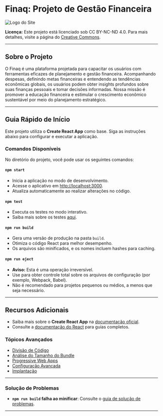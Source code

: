 # Finaq: Projeto de Gestão Financeira

![Logo do Site](frontend/img/logo.png)

**Licença:** Este projeto está licenciado sob CC BY-NC-ND 4.0. Para mais detalhes, visite a página do [Creative Commons](https://creativecommons.org/licenses/by-nc-nd/4.0/).

---

## Sobre o Projeto

O Finaq é uma plataforma projetada para capacitar os usuários com ferramentas eficazes de planejamento e gestão financeira. Acompanhando despesas, definindo metas financeiras e entendendo as tendências econômicas globais, os usuários podem obter insights profundos sobre suas finanças pessoais e tomar decisões informadas. Nossa missão é promover a educação financeira e estimular o crescimento econômico sustentável por meio do planejamento estratégico.

---

## Guia Rápido de Início

Este projeto utiliza o **Create React App** como base. Siga as instruções abaixo para configurar e executar a aplicação.

### Comandos Disponíveis

No diretório do projeto, você pode usar os seguintes comandos:

#### `npm start`
- Inicia a aplicação no modo de desenvolvimento.
- Acesse o aplicativo em [http://localhost:3000](http://localhost:3000).
- Atualiza automaticamente ao realizar alterações no código.

#### `npm test`
- Executa os testes no modo interativo.
- Saiba mais sobre os testes [aqui](https://facebook.github.io/create-react-app/docs/running-tests).

#### `npm run build`
- Gera uma versão de produção na pasta `build`.
- Otimiza o código React para melhor desempenho.
- Os arquivos são minificados, e os nomes incluem hashes para caching.

#### `npm run eject`
- **Aviso:** Esta é uma operação irreversível.
- Use para obter controle total sobre os arquivos de configuração (por exemplo, Webpack, Babel).
- Não é recomendado para projetos pequenos ou médios, a menos que seja necessário.

---

## Recursos Adicionais

- Saiba mais sobre o **Create React App** na [documentação oficial](https://facebook.github.io/create-react-app/docs/getting-started).
- Consulte a [documentação do React](https://reactjs.org/) para guias completos.

### Tópicos Avançados

- [Divisão de Código](https://facebook.github.io/create-react-app/docs/code-splitting)
- [Análise do Tamanho do Bundle](https://facebook.github.io/create-react-app/docs/analyzing-the-bundle-size)
- [Progressive Web Apps](https://facebook.github.io/create-react-app/docs/making-a-progressive-web-app)
- [Configuração Avançada](https://facebook.github.io/create-react-app/docs/advanced-configuration)
- [Implantação](https://facebook.github.io/create-react-app/docs/deployment)

---

### Solução de Problemas

- **`npm run build` falha ao minificar**: Consulte o [guia de solução de problemas](https://facebook.github.io/create-react-app/docs/troubleshooting#npm-run-build-fails-to-minify).

---

